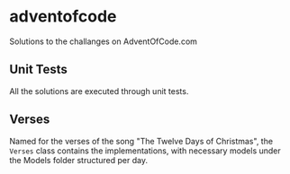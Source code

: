 # adventofcode
Solutions to the challanges on AdventOfCode.com

## Unit Tests
All the solutions are executed through unit tests.

## Verses
Named for the verses of the song "The Twelve Days of Christmas", the ```Verses``` class contains the implementations, with necessary models under the Models folder structured per day.

